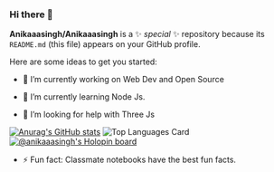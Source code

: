### Hi there 👋


**Anikaaasingh/Anikaaasingh** is a ✨ _special_ ✨ repository because its `README.md` (this file) appears on your GitHub profile.

Here are some ideas to get you started:

- 🔭 I’m currently working on   Web Dev and Open Source
- 🌱 I’m currently learning Node Js.

- 🤔 I’m looking for help with Three Js

[![Anurag's GitHub stats](https://github-readme-stats.vercel.app/api?username=Anikaaasingh)](https://github.com/anuraghazra/github-readme-stats)
![Top Languages Card](https://github-readme-stats.vercel.app/api/top-langs/?username=Anikaaasingh&layout=compact)
[![@anikaaasingh's Holopin board](https://holopin.io/api/user/board?user=anikaaasingh)](https://holopin.io/@anikaaasingh)

- ⚡ Fun fact: Classmate notebooks have the best fun facts.
